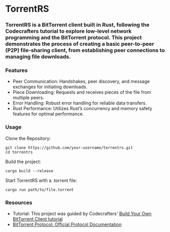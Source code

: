 # TorrentRS

### TorrentRS is a BitTorrent client built in Rust, following the Codecrafters tutorial to explore low-level network programming and the BitTorrent protocol. This project demonstrates the process of creating a basic peer-to-peer (P2P) file-sharing client, from establishing peer connections to managing file downloads.

### Features

  - Peer Communication: Handshakes, peer discovery, and message exchanges for initiating downloads.
  - Piece Downloading: Requests and receives pieces of the file from multiple peers.
  - Error Handling: Robust error handling for reliable data transfers.
  - Rust Performance: Utilizes Rust’s concurrency and memory safety features for optimal performance.

### Usage


Clone the Repository:
```
git clone https://github.com/your-username/torrentrs.git
cd torrentrs
```

Build the project:
```
cargo build --release
```

Start TorrentRS with a .torrent file:
```
cargo run path/to/file.torrent
```

### Resources

  - Tutorial: This project was guided by Codecrafters' [Build Your Own BitTorrent Client tutorial](https://app.codecrafters.io/courses/bittorrent/overview)
  - [BitTorrent Protocol: Official Protocol Documentation](https://www.bittorrent.org/beps/bep_0003.html)
